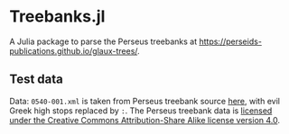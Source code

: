 # Treebanks.jl

A Julia package to parse the Perseus treebanks at <https://perseids-publications.github.io/glaux-trees/>.

## Test data

Data: `0540-001.xml` is taken from Perseus treebank source [here](https://perseids-publications.github.io/glaux-trees/xml/0540-001.xml), with evil Greek high stops replaced by `:`.  The Perseus treebank data is [licensed under the Creative Commons Attribution-Share Alike license version 4.0](https://github.com/perseids-publications/glaux-trees/blob/master/TREEBANK_LICENSE).